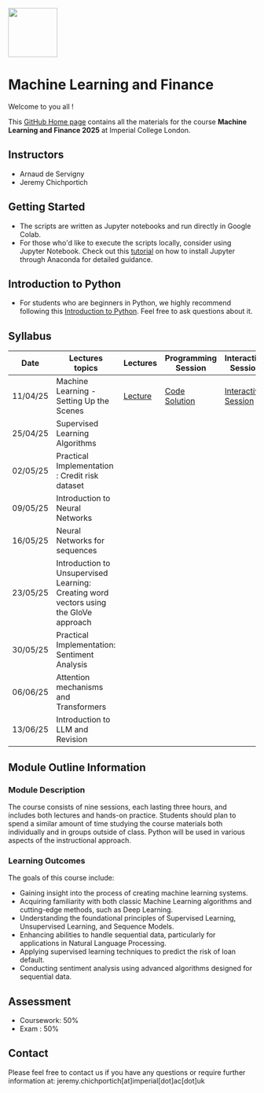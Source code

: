 
<img src="https://drive.google.com/uc?export=view&id=1gmxxmwCR1WXK0IYtNqvE4QXFleznWqQO" height="100"/>  <h1>Machine Learning and Finance </h1>

Welcome to you all !

This [GitHub Home page](https://github.com/Jandsy/ml_finance_imperial) contains all the materials for the course **Machine Learning and Finance 2025** at Imperial College London.

## Instructors
* Arnaud de Servigny
* Jeremy Chichportich

## Getting Started

* The scripts are written as Jupyter notebooks and run directly in Google Colab.
* For those who'd like to execute the scripts locally, consider using Jupyter Notebook. Check out this [tutorial](https://test-jupyter.readthedocs.io/en/latest/install.html) on how to install Jupyter through Anaconda for detailed guidance.

## Introduction to Python
* For students who are beginners in Python, we highly recommend following this [Introduction to Python](Additional_Materials/Programming_Session_0.ipynb). Feel free to ask questions about it. 

## Syllabus 

| Date    |  Lectures topics  | Lectures | Programming Session | Interactive Session |Quiz | Additional Reading |
|----------| ----------- | ----------- |  ----------- | ----------- | ----------- | ----------- | 
| 11/04/25 |  Machine Learning - Setting Up the Scenes |[Lecture](Lecture_1.pdf)|[Code](Programming_Sessions/Programming_session_1/Programming_session_1.ipynb "Session_1") [Solution](Programming_Sessions/Programming_session_1/Corrected_Programming_session_1.ipynb) |[Interactive Session](https://forms.gle/VgF2zdDqg3fSm3MJ8)  |[Quiz](https://forms.gle/jMMGmwztNHL3Lfkf6) |  |
| 25/04/25 |  Supervised Learning Algorithms| | | | |
| 02/05/25 |  Practical Implementation : Credit risk dataset | | | | |
| 09/05/25 |  Introduction to Neural Networks | | | | |
| 16/05/25 |  Neural Networks for sequences| | | | | |
| 23/05/25 |  Introduction to Unsupervised Learning: Creating word vectors using the GloVe approach  | | | | | 
| 30/05/25 |  Practical Implementation: Sentiment Analysis| |  | |
| 06/06/25 |  Attention mechanisms and Transformers | | | | |
| 13/06/25 |  Introduction to LLM and Revision | | | | |<br/>


## Module Outline Information

### Module Description
The course consists of nine sessions, each lasting three hours, and includes both lectures and hands-on practice. Students should plan to spend a similar amount of time studying the course materials both individually and in groups outside of class. Python will be used in various aspects of the instructional approach.


### Learning Outcomes 


The goals of this course include:

* Gaining insight into the process of creating machine learning systems.
* Acquiring familiarity with both classic Machine Learning algorithms and cutting-edge methods, such as Deep Learning.
* Understanding the foundational principles of Supervised Learning, Unsupervised Learning, and Sequence Models.
* Enhancing abilities to handle sequential data, particularly for applications in Natural Language Processing.
* Applying supervised learning techniques to predict the risk of loan default.
* Conducting sentiment analysis using advanced algorithms designed for sequential data.


## Assessment 

* Coursework: 50%
* Exam : 50% 


## Contact

Please feel free to contact us if you have any questions or require further information at: jeremy.chichportich[at]imperial[dot]ac[dot]uk

